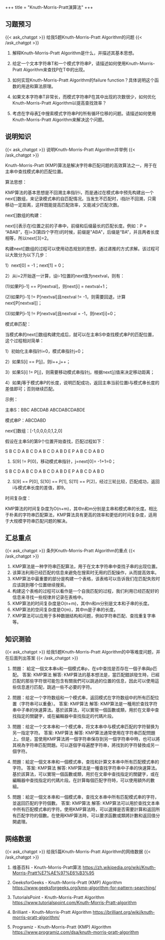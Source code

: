 +++
title = "Knuth-Morris-Pratt演算法"
+++
## 习题预习
{{< ask_chatgpt >}}
给我5题Knuth-Morris-Pratt Algorithm的问题
{{< /ask_chatgpt >}}



1. 解释Knuth-Morris-Pratt Algorithm是什么，并描述其基本思想。

2. 给定一个文本字符串T和一个模式字符串P，请描述如何使用Knuth-Morris-Pratt Algorithm来查找P在T中的出现。

3. 如何实现Knuth-Morris-Pratt Algorithm的failure function？具体说明这个函数的用途和算法原理。

4. 如果文本字符串T非常长，而模式字符串P在其中出现的次数很少，如何优化Knuth-Morris-Pratt Algorithm以提高查找效率？

5. 考虑在字母表∑中搜索模式字符串P的所有循环位移的问题。请描述如何使用Knuth-Morris-Pratt Algorithm来解决这个问题。   

## 说明知识
{{< ask_chatgpt >}}
说明Knuth-Morris-Pratt Algorithm并举例
{{< /ask_chatgpt >}}



Knuth-Morris-Pratt (KMP)算法是解决字符串匹配问题的高效算法之一，用于在主串中查找模式串的匹配位置。

算法思想：

KMP算法的基本思想是不回溯主串指针i，而是通过在模式串中预先构建出一个next[]数组，来记录模式串的自匹配情况。当发生不匹配时，i指针不回溯，只需移动一定距离，这样既能提高匹配效率，又能减少匹配次数。

next[]数组的构建：

next[i]表示在i位置之前的子串中，前缀和后缀最长的匹配长度。例如：P = “ABAB”，在i=3(第四个字符)的时候，前缀是"ABA"，后缀是“BA”，并且两者长度相等，所以next[3]=2。

构建next[]数组的过程可以使用动态规划的思想，通过递推的方式求解。该过程可以大致分为以下几步：

1）next[0] = -1；next[1] = 0；

2）从i=2开始逐一计算，设i-1位置的next值为nextval，则有：

(1)如果P[i-1] == P[nextval]，则next[i] = nextval+1；

(2)如果P[i-1] != P[nextval]且nextval != -1，则需要回退，计算next[P[nextval]]；

(3)如果P[i-1] != P[nextval]且nextval = -1，则next[i]=0；

模式串匹配：

当模式串的next[]数组构建完成后，就可以在主串S中查找模式串P的匹配位置，这个过程相对简单：

1）初始化主串指针i=0，模式串指针j=0；

2）如果S[i] == P[j]，则i++,j++；

3）如果S[i] != P[j]，则需要移动模式串指针j，根据next[j]值来决定移动距离；

4）如果j等于模式串P的长度，说明匹配成功，返回主串当前位置i与模式串长度的差值即可；否则继续匹配。

示例：

主串S：BBC ABCDAB ABCDABCDABDE

模式串P：ABCDABD

next[]数组：[-1,0,0,0,0,1,2,0]

假设在主串S的第9个位置开始查找，匹配过程如下：

S  B  C  D  A  B  C  D  A  B  C  D  A  B  D  E
   P  A  B  C  D  A  B  D

1) S[9] != P[0]，移动模式串指针，j=next[0]= -1+1=0；

S  B  C  D  A  B  C  D  A  B  C  D  A  B  D  E
         P  A  B  C  D  A  B  D

2) S[9] == P[0], S[10] == P[1], S[11] == P[2]，经过三轮比较，匹配成功，返回i与模式串长度的差值，即9。

时间复杂度：

KMP算法的时间复杂度为O(n+m)，其中n和m分别是主串和模式串的长度。相比于朴素的字符串匹配算法，KMP算法具有更高的效率和更低的时间复杂度，适用于大规模字符串匹配问题的解决。   

## 汇总重点
{{< ask_chatgpt >}}
条列Knuth-Morris-Pratt Algorithm的重点
{{< /ask_chatgpt >}}



1. KMP算法是一种字符串匹配算法，用于在文本字符串中查找子串的出现位置。
2. 该算法利用已经匹配的信息来避免在搜索时无用的匹配操作，从而提高效率。
3. KMP算法中最重要的部分是构建一个表格，该表格可以告诉我们在匹配失败时应该跳到哪个位置继续搜索。
4. 构建这个表格的过程可以看作是一个自我匹配的过程，我们利用已经匹配好的信息来寻找一些规律并记录在表格中。
5. KMP算法的时间复杂度是O(n+m)，其中n和m分别是文本和子串的长度。
6. KMP算法的空间复杂度是O(m)，其中m是子串的长度。
7. KMP算法可以应用于多种数据结构和问题，例如字符串匹配、查找重复字串等。   

## 知识测验
{{< ask_chatgpt >}}
给我5题Knuth-Morris-Pratt Algorithm的中等难度问题，并在后面列出答案
{{< /ask_chatgpt >}}



1. 問題： 給定一個文本串s和一個模式串p，在s中查找是否存在一個子串與p匹配。
   答案: KMP算法
   解答: 
   KMP算法的基本想法是，當匹配錯誤發生時，已經匹配的那些字符很可能包含有關我們可以跳過的位置的信息，因此可以使用這些信息進行匹配，跳過一些不必要的字符。 
   
   
2. 問題：给定一个字符数组和一个模式串，返回模式在字符数组中的所有匹配位置（字符串可以重叠）。
   答案: KMP算法
   解答:
   KMP算法是一種用於查找字符串中子串的快速算法。基於該算法，可以實現一個函數或類，用於在文章中查找指定的關鍵字，或在編輯器中查找指定的代碼片段。 
   
3. 問題：给定一个文本串和一个模式串，将文本串中与模式串匹配的字符替换为另一指定字符。
   答案: KMP算法
   解答:
   KMP算法通常使用在字符串匹配問題上。但是，當使用KMP算法將一個字符串保存到另一個字符串中時，也可以將其視為字符串匹配問題。可以逐個字母遍歷字符串，將找到的字符替換成另一個字符。 
   
4. 問題：給定一個文本串和一個模式串，查找和計算文本串中所有匹配模式串的字符。
   答案: KMP算法
   解答:
   KMP算法是一種查找字符串中子串的快速算法。基於該算法，可以實現一個函數或類，用於在文章中查找指定的關鍵字，或在編輯器中查找指定的代碼片段。在計算每個匹配字符時，可以使用額外的數組。 
   
5. 問題：給定一個文本串和一個模式串，查找文本串中所有匹配模式串的字符，並返回匹配的字符個數。
   答案: KMP算法
   解答:
   KMP算法可以用於查找文本串中所有匹配模式串的字符。使用KMP算法時，可以選擇是否需要計算和返回所有匹配字符的個數。在使用KMP算法時，可以要求函數或類將計數和返回值分開處理。   

## 网络数据
{{< ask_chatgpt >}}
给我5篇Knuth-Morris-Pratt Algorithm的网络数据
{{< /ask_chatgpt >}}



1. 维基百科 - Knuth-Morris-Pratt算法
https://zh.wikipedia.org/wiki/Knuth-Morris-Pratt%E7%AE%97%E6%B3%95

2. GeeksforGeeks - Knuth-Morris-Pratt (KMP) Algorithm
https://www.geeksforgeeks.org/kmp-algorithm-for-pattern-searching/

3. TutorialsPoint - Knuth-Morris-Pratt Algorithm
https://www.tutorialspoint.com/Knuth-Morris-Pratt-algorithm

4. Brilliant - Knuth-Morris-Pratt Algorithm
https://brilliant.org/wiki/knuth-morris-pratt-algorithm/

5. Programiz - Knuth-Morris-Pratt (KMP) Algorithm
https://www.programiz.com/dsa/knuth-morris-pratt-algorithm   

